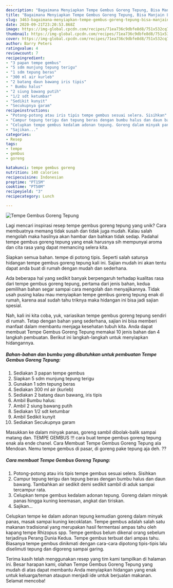 ```yaml
---
description: "Bagaimana Menyiapkan Tempe Gembus Goreng Tepung, Bisa Manjain Lidah"
title: "Bagaimana Menyiapkan Tempe Gembus Goreng Tepung, Bisa Manjain Lidah"
slug: 3463-bagaimana-menyiapkan-tempe-gembus-goreng-tepung-bisa-manjain-lidah
date: 2020-09-21T23:20:53.868Z
image: https://img-global.cpcdn.com/recipes/71ea736c9dbfe8d8/751x532cq70/tempe-gembus-goreng-tepung-foto-resep-utama.jpg
thumbnail: https://img-global.cpcdn.com/recipes/71ea736c9dbfe8d8/751x532cq70/tempe-gembus-goreng-tepung-foto-resep-utama.jpg
cover: https://img-global.cpcdn.com/recipes/71ea736c9dbfe8d8/751x532cq70/tempe-gembus-goreng-tepung-foto-resep-utama.jpg
author: Barry Peters
ratingvalue: 4
reviewcount: 7
recipeingredient:
- "3 papan tempe gembus"
- "5 sdm munjung tepung terigu"
- "1 sdm tepung beras"
- "300 ml air kurleb"
- "2 batang daun bawang iris tipis"
- " Bumbu halus"
- "2 siung bawang putih"
- "1/2 sdt ketumbar"
- "Sedikit kunyit"
- "Secukupnya garam"
recipeinstructions:
- "Potong-potong atau iris tipis tempe gembus sesuai selera. Sisihkan"
- "Campur tepung terigu dan tepung beras dengan bumbu halus dan daun bawang. Tambahkan air sedikit demi sedikit sambil di aduk sampai tercampur rata."
- "Celupkan tempe gembus kedalam adonan tepung. Goreng dalam minyak panas hingga kuning keemasan, angkat dan tiriskan."
- "Sajikan..."
categories:
- Resep
tags:
- tempe
- gembus
- goreng

katakunci: tempe gembus goreng 
nutrition: 140 calories
recipecuisine: Indonesian
preptime: "PT15M"
cooktime: "PT50M"
recipeyield: "3"
recipecategory: Lunch

---
```



![Tempe Gembus Goreng Tepung](https://img-global.cpcdn.com/recipes/71ea736c9dbfe8d8/751x532cq70/tempe-gembus-goreng-tepung-foto-resep-utama.jpg)

Lagi mencari inspirasi resep tempe gembus goreng tepung yang unik? Cara membuatnya memang tidak susah dan tidak juga mudah. Kalau salah mengolah maka hasilnya akan hambar dan bahkan tidak sedap. Padahal tempe gembus goreng tepung yang enak harusnya sih mempunyai aroma dan cita rasa yang dapat memancing selera kita.

Siapkan semua bahan. tempe di potong tipis. Seperti salah satunya hidangan tempe gembus goreng tepung kali ini. Sajian mudah ini akan tentu dapat anda buat di rumah dengan mudah dan sederhana.

Ada beberapa hal yang sedikit banyak berpengaruh terhadap kualitas rasa dari tempe gembus goreng tepung, pertama dari jenis bahan, kedua pemilihan bahan segar sampai cara mengolah dan menyajikannya. Tidak usah pusing kalau mau menyiapkan tempe gembus goreng tepung enak di rumah, karena asal sudah tahu triknya maka hidangan ini bisa jadi sajian spesial.


Nah, kali ini kita coba, yuk, variasikan tempe gembus goreng tepung sendiri di rumah. Tetap dengan bahan yang sederhana, sajian ini bisa memberi manfaat dalam membantu menjaga kesehatan tubuh kita. Anda dapat membuat Tempe Gembus Goreng Tepung memakai 10 jenis bahan dan 4 langkah pembuatan. Berikut ini langkah-langkah untuk menyiapkan hidangannya.

<!--inarticleads1-->

##### Bahan-bahan dan bumbu yang dibutuhkan untuk pembuatan Tempe Gembus Goreng Tepung:

1. Sediakan 3 papan tempe gembus
1. Siapkan 5 sdm munjung tepung terigu
1. Gunakan 1 sdm tepung beras
1. Sediakan 300 ml air (kurleb)
1. Sediakan 2 batang daun bawang, iris tipis
1. Ambil  Bumbu halus:
1. Ambil 2 siung bawang putih
1. Sediakan 1/2 sdt ketumbar
1. Ambil Sedikit kunyit
1. Sediakan Secukupnya garam


Masukkan ke dalam minyak panas, goreng sambil dibolak-balik sampai matang dan. TEMPE GEMBUS !!! cara buat tempe gembus goreng tepung enak ala ende chanel. Cara Membuat Tempe Gembus Goreng Tepung ala Mendoan. Nemu tempe gembus di pasar, di goreng pake tepung aja deh. ?? 

<!--inarticleads2-->

##### Cara membuat Tempe Gembus Goreng Tepung:

1. Potong-potong atau iris tipis tempe gembus sesuai selera. Sisihkan
1. Campur tepung terigu dan tepung beras dengan bumbu halus dan daun bawang. Tambahkan air sedikit demi sedikit sambil di aduk sampai tercampur rata.
1. Celupkan tempe gembus kedalam adonan tepung. Goreng dalam minyak panas hingga kuning keemasan, angkat dan tiriskan.
1. Sajikan...


Celupkan tempe ke dalam adonan tepung kemudian goreng dalam minyak panas, masak sampai kuning kecoklatan. Tempe gembus adalah salah satu makanan tradisional yang merupakan hasil fermentasi ampas tahu oleh kapang tempe Rhizopus spp. Tempe gembus belum dikenal orang sebelum terjadinya Perang Dunia Kedua. Tempe gembus terbuat dari ampas tahu. Biasanya tempe gembus dinikmati dengan cara-cara dipotong tipis-tipis lalu diselimuti tepung dan digoreng sampai garing. 

Terima kasih telah menggunakan resep yang tim kami tampilkan di halaman ini. Besar harapan kami, olahan Tempe Gembus Goreng Tepung yang mudah di atas dapat membantu Anda menyiapkan hidangan yang enak untuk keluarga/teman ataupun menjadi ide untuk berjualan makanan. Selamat mencoba!
